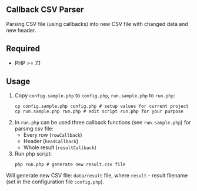 ## Callback CSV Parser

Parsing CSV file (using callbacks) into new CSV file with changed data and new header.

## Required

- PHP >= 7.1

## Usage

1. Copy `config.sample.php` to `config.php`, `run.sample.php` to `run.php`:
    ```shell
    cp config.sample.php config.php # setup values for current project
    cp run.sample.php run.php # edit script run.php for your purpose
    ```
2. In `run.php` can be used three callback functions (see `run.sample.php`) for parsing csv file:
   - Every row (`rowCallback`)
   - Header (`headCallback`)
   - Whole result (`resultCallback`)
3. Run php script:
    ```shell
    php run.php # generate new result.csv file
    ```
Will generate new CSV file: `data/result` file, where `result` - result filename (set in the configuration file `config.php`).
